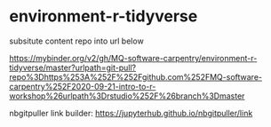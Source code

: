 # environment-r-tidyverse


subsitute content repo into url below

https://mybinder.org/v2/gh/MQ-software-carpentry/environment-r-tidyverse/master?urlpath=git-pull?repo%3Dhttps%253A%252F%252Fgithub.com%252FMQ-software-carpentry%252F2020-09-21-intro-to-r-workshop%26urlpath%3Drstudio%252F%26branch%3Dmaster


nbgitpuller link builder:
https://jupyterhub.github.io/nbgitpuller/link
